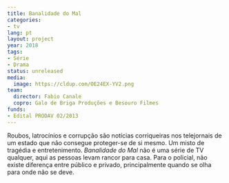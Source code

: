 ```yaml
---
title: Banalidade do Mal
categories:
- tv
lang: pt
layout: project
year: 2018
tags:
- Série
- Drama
status: unreleased
media:
  image: https://cldup.com/OE24EX-YV2.png
team:
  director: Fabio Canale
  copro: Galo de Briga Produções e Besouro Filmes
funds:
- Edital PRODAV 02/2013
---
```


Roubos, latrocínios e corrupção são notícias corriqueiras nos telejornais de um estado que não consegue proteger-se de si mesmo. Um misto de tragédia e entretenimento. _Banalidade do Mal_ não é uma série de TV qualquer, aqui as pessoas levam rancor para casa. Para o policial, não existe diferença entre público e privado, principalmente quando se olha para onde não se deve.
